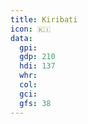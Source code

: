 ```yaml
---
title: Kiribati
icon: 🇰🇮
data:
  gpi:
  gdp: 210
  hdi: 137
  whr:
  col:
  gci:
  gfs: 38
---
```


